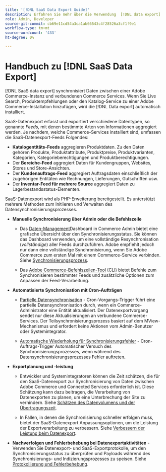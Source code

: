 ```yaml
---
title: '[!DNL SaaS Data Export Guide]'
description: Erfahren Sie mehr über die Verwendung  [!DNL data export]  Erweiterung für Adobe Commerce SaaS-Services, die Daten zwischen Adobe Commerce und verbundenen Commerce-Services synchronisiert.
role: Admin, Developer
source-git-commit: cb69e11cd54a3ca1ab66543c4f28526a3cf1f9e1
workflow-type: tm+mt
source-wordcount: '433'
ht-degree: 0%

---
```


# Handbuch zu [!DNL SaaS Data Export]

[!DNL SaaS data export] synchronisiert Daten zwischen einer Adobe Commerce-Instanz und verbundenen Commerce Services. Wenn Sie Live Search, Produktempfehlungen oder den Katalog-Service zu einer Adobe Commerce-Installation hinzufügen, wird die [!DNL Data export] automatisch installiert.

SaaS-Datenexport erfasst und exportiert verschiedene Datentypen, so genannte _Feeds_, mit denen bestimmte Arten von Informationen aggregiert werden. Je nachdem, welche Commerce-Services installiert sind, umfassen die SaaS-Datenexport-Feeds Folgendes:

- **Katalogentitäts-Feeds** aggregieren Produktdaten. Zu den Daten gehören Produkte, Produktattribute, Produktpreise, Produktvarianten, Kategorien, Kategorieberechtigungen und Produktberechtigungen.
- Der **Bereiche-Feed** aggregiert Daten für Kundengruppen, Websites, Stores und Store-Ansichten.
- Der **Kundenauftrags-Feed** aggregiert Auftragsdaten einschließlich der zugehörigen Entitäten wie Rechnungen, Lieferungen, Gutschriften usw.
- Der **Inventar-Feed für mehrere Source** aggregiert Daten zu Lagerbestandsstatus-Elementen.

SaaS-Datenexport wird als PHP-Erweiterung bereitgestellt. Es unterstützt mehrere Methoden zum Initiieren und Verwalten des Datensynchronisierungsprozesses.

- **Manuelle Synchronisierung über Admin oder die Befehlszeile**

   - Das [Daten-Management](https://experienceleague.adobe.com/en/docs/commerce-admin/systems/data-transfer/data-dashboard)Dashboard in Commerce Admin bietet eine grafische Übersicht über den Synchronisierungsstatus. Sie können das Dashboard verwenden, um eine vollständige Resynchronisation (_vollständige_) aller Feeds durchzuführen. Adobe empfiehlt jedoch nur dann eine vollständige Synchronisierung, wenn Sie Adobe Commerce zum ersten Mal mit einem Commerce-Service verbinden. Siehe [Synchronisierungsprozess](data-synchronization.md).

   - Das [Adobe Commerce-Befehlszeilen-Tool](https://experienceleague.adobe.com/en/docs/commerce-operations/configuration-guide/cli/config-cli) (CLI) bietet Befehle zum Synchronisieren bestimmter Feeds und zusätzliche Optionen zum Anpassen der Feed-Verarbeitung.

- **Automatisierte Synchronisation mit Cron-Aufträgen**

   - [Partielle Datensynchronisation](data-synchronization.md#partial-synchronization-with-cron-jobs) - Cron-Vorgangs-Trigger führt eine partielle Datensynchronisation durch, wenn ein Commerce-Administrator eine Entität aktualisiert. Der Datenexportvorgang sendet nur diese Aktualisierungen an verbundene Commerce-Services. Der Teilsynchronisierungsprozess basiert auf dem MView-Mechanismus und erfordert keine Aktionen vom Admin-Benutzer oder Systemintegrator.

   - [Automatische Wiederholung für Synchronisierungsfehler](data-synchronization.md#failed-items-sync-for-error-recovery) - Cron-Auftrags-Trigger Automatischer Versuch des Synchronisierungsprozesses, wenn während des Datensynchronisierungsprozesses Fehler auftreten.

- **Exportplanung und -leistung**

   - Entwickler und Systemintegratoren können die Zeit schätzen, die für den SaaS-Datenexport zur Synchronisierung von Daten zwischen Adobe Commerce und Connected Services erforderlich ist. Diese Schätzung kann dazu beitragen, die Verarbeitung von Datenexporten zu planen, um eine Unterbrechung der Site zu verhindern. Siehe [Schätzen des Datenvolumens und der Übertragungszeit](estimate-data-volume-sync-time.md).

   - In Fällen, in denen die Synchronisierung schneller erfolgen muss, bietet der SaaS-Datenexport Anpassungsoptionen, um die Leistung der Exportverarbeitung zu verbessern. Siehe [Verbessern der Leistung beim Datenexport](customize-export-processing.md).

- **Nachverfolgen und Fehlerbehebung bei Datenexportaktivitäten** - Verwenden Sie Datenexport- und SaaS-Exportprotokolle, um den Synchronisierungsstatus zu überprüfen und Payloads während des Synchronisierungs- und Indizierungsprozesses zu speisen. Siehe [Protokollierung und Fehlerbehebung](troubleshooting-logging.md).
